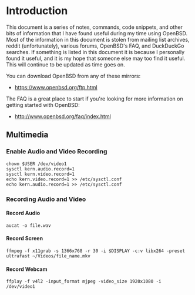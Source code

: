 # Introduction
This document is a series of notes, commands, code snippets, and other bits of information that I have found useful during my time using OpenBSD.
Most of the information in this document is stolen from mailing list archives, reddit (unfortunately), various forums, OpenBSD's FAQ, and DuckDuckGo searches.
If something is listed in this document it is because I personally found it useful, and it is my hope that someone else may too find it useful.
This will continue to be updated as time goes on.

You can download OpenBSD from any of these mirrors:
- https://www.openbsd.org/ftp.html

The FAQ is a great place to start if you're looking for more information on getting started with OpenBSD:
- http://www.openbsd.org/faq/index.html

## Multimedia

### Enable Audio and Video Recording
```
chown $USER /dev/video1
sysctl kern.audio.record=1
sysctl kern.video.record=1
echo kern.video.record=1 >> /etc/sysctl.conf
echo kern.audio.record=1 >> /etc/sysctl.conf
```

### Recording Audio and Video

#### Record Audio
```
aucat -o file.wav
```

#### Record Screen
```
ffmpeg -f x11grab -s 1366x768 -r 30 -i $DISPLAY -c:v libx264 -preset ultrafast ~/Videos/file_name.mkv
```

#### Record Webcam
```
ffplay -f v4l2 -input_format mjpeg -video_size 1920x1080 -i /dev/video1
```
